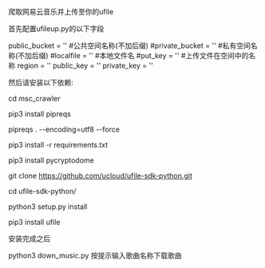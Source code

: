 爬取网易云音乐并上传至你的ufile

首先配置ufileup.py的以下字段

public_bucket = ''  #公共空间名称(不加后缀)
#private_bucket = '' #私有空间名称(不加后缀)
#localfile = ''  #本地文件名
#put_key = ''  #上传文件在空间中的名称
region = ''
public_key = ''
private_key = ''

然后请安装以下依赖:

cd msc_crawler

pip3 install pipreqs 

pipreqs . --encoding=utf8 --force

pip3 install -r requirements.txt

pip3 install pycryptodome

git clone https://github.com/ucloud/ufile-sdk-python.git

cd ufile-sdk-python/

python3 setup.py install

pip3 install ufile

安装完成之后

python3 down_music.py 按提示输入歌曲名称下载歌曲
